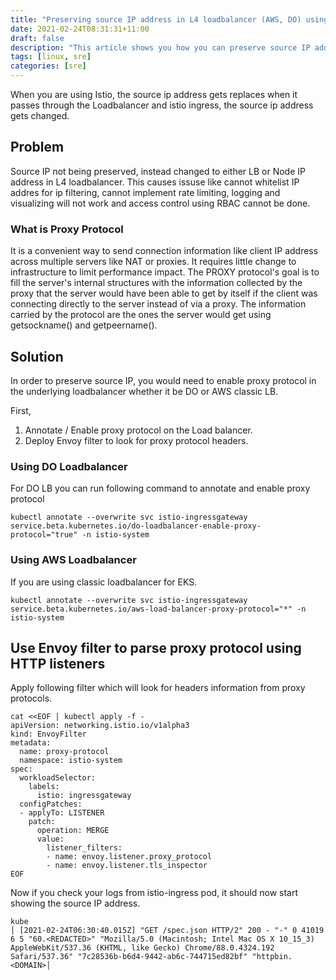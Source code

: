 ```yaml
---
title: "Preserving source IP address in L4 loadbalancer (AWS, DO) using Istio's Envoy Filter and Proxy protocol."
date: 2021-02-24T08:31:31+11:00
draft: false
description: "This article shows you how you can preserve source IP address in kubernetes using Proxy protocol and istio's envoy proxy filters."
tags: [linux, sre]
categories: [sre]
---
```



When you are using Istio, the source ip address gets replaces when it passes through the Loadbalancer and istio ingress, the source ip address gets changed.

## Problem

Source IP not being preserved, instead changed to either LB or Node IP address in L4 loadbalancer.  This causes issuse like cannot whitelist IP addres for ip filtering, cannot implement rate limiting, logging and visualizing will not work and access control using RBAC cannot be done.


### What is Proxy Protocol

It is a convenient way to send connection information like client IP address across multiple servers like NAT or proxies. It requires little change to infrastructure to limit performance impact. The PROXY protocol's goal is to fill the server's internal structures with the information collected by the proxy that the server would have been able to get by itself if the client was connecting directly to the server instead of via a proxy. The information carried by the protocol are the ones the server would get using getsockname() and getpeername().

## Solution 

In order to preserve source IP, you would need to enable proxy protocol in the underlying loadbalancer whether it be DO or AWS classic LB.

First,
1. Annotate / Enable proxy protocol on the Load balancer.
2. Deploy Envoy filter to look for proxy protocol headers.

### Using DO Loadbalancer


For DO LB you can run following command to annotate and enable proxy protocol

```
kubectl annotate --overwrite svc istio-ingressgateway service.beta.kubernetes.io/do-loadbalancer-enable-proxy-protocol="true" -n istio-system  
```

### Using AWS Loadbalancer

If you are using classic loadbalancer for EKS.

```
kubectl annotate --overwrite svc istio-ingressgateway service.beta.kubernetes.io/aws-load-balancer-proxy-protocol="*" -n istio-system  
```

## Use Envoy filter to parse proxy protocol using HTTP listeners
Apply following filter which will look for headers information from proxy protocols.

```
cat <<EOF | kubectl apply -f -
apiVersion: networking.istio.io/v1alpha3
kind: EnvoyFilter
metadata:
  name: proxy-protocol
  namespace: istio-system
spec:
  workloadSelector:
    labels:
      istio: ingressgateway
  configPatches:
  - applyTo: LISTENER
    patch:
      operation: MERGE
      value:
        listener_filters:
        - name: envoy.listener.proxy_protocol
        - name: envoy.listener.tls_inspector
EOF
```

Now if you check your logs from istio-ingress pod, it should now start showing the source IP address.
```
kube
│ [2021-02-24T06:30:40.015Z] "GET /spec.json HTTP/2" 200 - "-" 0 41019 6 5 "60.<REDACTED>" "Mozilla/5.0 (Macintosh; Intel Mac OS X 10_15_3) AppleWebKit/537.36 (KHTML, like Gecko) Chrome/88.0.4324.192 Safari/537.36" "7c28536b-b6d4-9442-ab6c-744715ed82bf" "httpbin.<DOMAIN>│
```